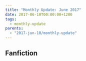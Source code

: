 ```yaml
---
title: "Monthly Update: June 2017"
date: 2017-06-10T00:00:00+1200
tags:
  - monthly-update
parents:
  - "2017-jun-10/monthly-update"
---
```


## Fanfiction
